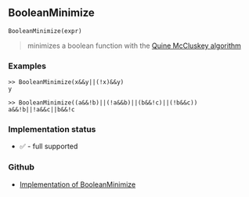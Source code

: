 ## BooleanMinimize

```
BooleanMinimize(expr)
```

> minimizes a boolean function with the [Quine McCluskey algorithm](https://en.wikipedia.org/wiki/Quine%E2%80%93McCluskey_algorithm)
 
### Examples

```
>> BooleanMinimize(x&&y||(!x)&&y)
y

>> BooleanMinimize((a&&!b)||(!a&&b)||(b&&!c)||(!b&&c))
a&&!b||!a&&c||b&&!c
```






### Implementation status

* &#x2705; - full supported

### Github

* [Implementation of BooleanMinimize](https://github.com/axkr/symja_android_library/blob/master/symja_android_library/matheclipse-core/src/main/java/org/matheclipse/core/builtin/BooleanFunctions.java#L1260) 
